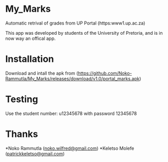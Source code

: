 # My_Marks
Automatic retrival of grades from UP Portal (https:www1.up.ac.za)

This app was developed by students of the University of Pretoria, and is in now way an offical app.

# Installation
Download and intall the apk from (https://github.com/Noko-Rammutla/My_Marks/releases/download/v1.0/portal_marks.apk)

# Testing
Use the student number: u12345678 with password 12345678

# Thanks
*Noko Rammutla (noko.wilfred@gmail.com)
*Keletso Molefe (patrickkeletso@gmail.com)
